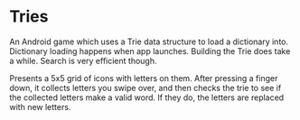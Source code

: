 # Tries
An Android game which uses a Trie data structure to load a dictionary into.
Dictionary loading happens when app launches. Building the Trie does take a while.
Search is very efficient though.

Presents a 5x5 grid of icons with letters on them.
After pressing a finger down, it collects letters you swipe over, and then checks the trie to see if the collected letters make a valid word. If they do, the letters are replaced with new letters.
